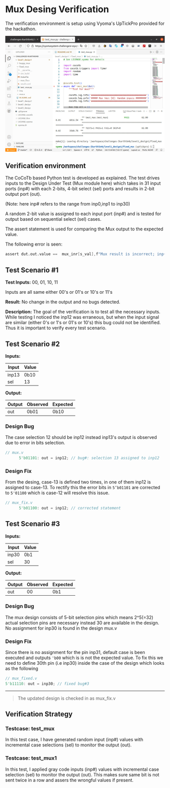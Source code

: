 # Mux Desing Verification

The verification environment is setup using Vyoma's UpTickPro provided for the hackathon.

![gitpod_setup_l1d1](img/gitpod_setup_l1d1.jpeg)

## Verification environment

The CoCoTb based Python test is developed as explained. The test drives inputs to the Design Under Test (Mux module here) which takes in 31 input ports (inp#) with each 2-bits, 4-bit select (sel) ports and results in 2-bit output port (out).

(Note: here inp# refers to the range from inp0,inp1 to inp30)

A random 2-bit value is assigned to each input port (inp#) and is tested for output based on sequential select (sel) cases.

The assert statement is used for comparing the Mux output to the expected value.

The following error is seen:

```verilog
assert dut.out.value ==  mux_inr[s_val],f"Mux result is incorrect; inp{s_val}: dut.out.value = {dut.out.value} != {mux_inr[s_val]}"
```

## Test Scenario #1

**Test Inputs:** 00, 01, 10, 11

Inputs are all same either 00's or 01's or 10's or 11's

**Result:** No change in the output and no bugs detected.

**Description:** The goal of the verification is to test all the necessary inputs. While testing I noticed the inp12 was erraneous, but when the input signal are similar (either 0's or 1's or 01's or 10's) this bug could not be identified. Thus it is important to verify every test scenario.

## Test Scenario #2

**Inputs:**

| Input | Value |
| --- | --- |
| inp13 | 0b10 |
| sel | 13 |

**Output:**

| Output | Observed | Expected |
| --- | --- | --- |
| out | 0b01 | 0b10 |

### Design Bug

The case selection 12 should be inp12 instead inp13's output is observed due to error in bits selection.

```verilog
// mux.v
      5'b01101: out = inp12; // bug#: selection 13 assigned to inp12 
```

### Design Fix

From the desing, case-13 is defined two times, in one of them inp12 is assigned to case-13. To rectify this the error bits in `5’b01101` are corrected to `5'01100` which is case-12 will resolve this issue.

```verilog
// mux_fix.v
      5'b01100: out = inp12; // corrected statement
```

## Test Scenario #3

**Inputs:**

| Input | Value |
| --- | --- |
| inp30 | 0b1 |
| sel | 30 |

**Output:**

| Output | Observed | Expected |
| --- | --- | --- |
| out | 00 | 0b1 |

### Design Bug

The mux design consists of 5-bit selection pins which means 2^5(=32) actual selection pins are necessary instead 30 are available in the design. No assignment for inp30 is found in the design mux.v

### Design Fix

Since there is no assignment for the pin inp31, default case is been executed and outputs `'b00` which is is not the expected value. To fix this we need to define 30th pin (i.e inp30) inside the case of the design which looks as the following 

```verilog
// mux_fixed.v
5'b11110: out = inp30; // fixed bug#3
```

---

> The updated design is checked in as mux_fix.v
> 

## Verification Strategy

### **Testcase: test_mux**

In this test case, I have generated random input (inp#) values with incremental case selections (sel) to monitor the output (out). 

### **Testcase: test_mux1**

In this test, I applied gray code inputs (inp#) values with incremental case selection (sel) to monitor the output (out). This makes sure same bit is not sent twice in a row and assers the wrongful values if present.
